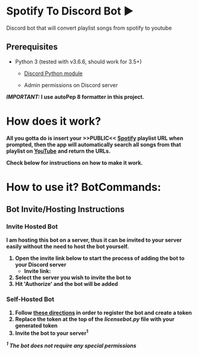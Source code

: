 # Spotify To Discord Bot  ▶
Discord bot that will convert playlist songs from spotify to youtube

## Prerequisites

* Python 3 (tested with v3.6.6, should work for 3.5+)
  * [Discord Python module](https://pypi.org/project/discord.py/)

  * Admin permissions on Discord server
 
<b><i>IMPORTANT:</i> I use autoPep 8 formatter in this project.


# How does it work?
All you gotta do is insert your <b> >>PUBLIC<< </b> <a href="http://www.spotify.com">Spotify</a> playlist URL when prompted, then the app will automatically search all songs from that playlist on <a href="http://youtube.com">YouTube</a> and return the URLs.

Check below for instructions on how to make it work.


# How to use it? BotCommands:



## Bot Invite/Hosting Instructions

### Invite Hosted Bot

I am hosting this bot on a server, thus it can be invited to your server easily without the need to host the bot yourself.

1. Open the invite link below to start the process of adding the bot to your Discord server
    * Invite link: 
2. Select the server you wish to invite the bot to
3. Hit 'Authorize' and the bot will be added

### Self-Hosted Bot

1. Follow [these directions](https://discordpy.readthedocs.io/en/rewrite/discord.html) in order to register the bot and create a token
2. Replace the token at the top of the _licensebot.py_ file with your generated token
3. Invite the bot to your server<sup>1<sup>

_<sup>1</sup> The bot does not require any special permissions_
